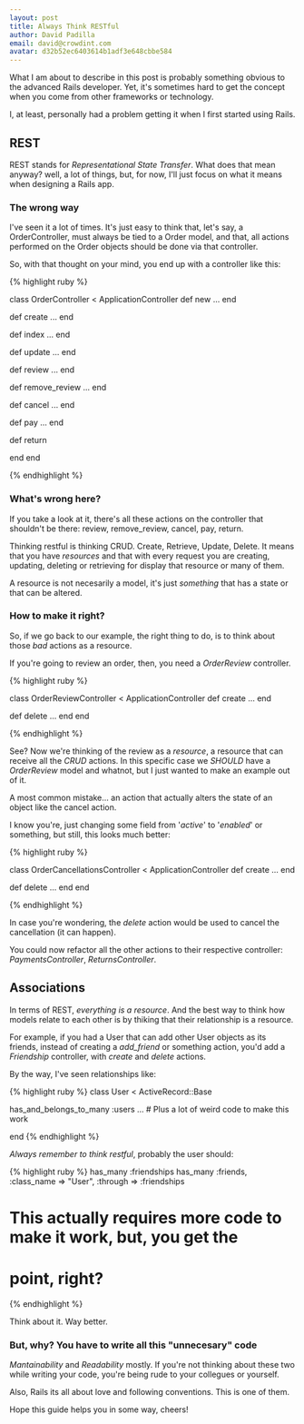 ```yaml
---
layout: post
title: Always Think RESTful
author: David Padilla
email: david@crowdint.com
avatar: d32b52ec6403614b1adf3e648cbbe584
---
```


What I am about to describe in this post is probably something obvious to the
advanced Rails developer. Yet, it's sometimes hard to get the concept
when you come from other frameworks or technology.

I, at least, personally had a problem getting it when I first started
using Rails.

## REST

REST stands for *Representational State Transfer*.
What does that mean anyway? well, a lot of things, but, for now, I'll
just focus on what it means when designing a Rails app.

### The wrong way

I've seen it a lot of times. It's just easy to think that, let's say, a
OrderController, must always be tied to a Order model, and that,
all actions performed on the Order objects should be done via that controller.

So, with that thought on your mind, you end up with a controller like this:

{% highlight ruby %}

class OrderController < ApplicationController
  def new
    ...
  end

  def create
    ...
  end

  def index
    ...
  end

  def update
    ...
  end

  def review
    ...
  end

  def remove_review
    ...
  end

  def cancel
    ...
  end

  def pay
    ...
  end

  def return

  end
end

{% endhighlight %}

### What's wrong here?

If you take a look at it, there's all these actions on the controller
that shouldn't be there: review, remove_review, cancel, pay, return.

Thinking restful is thinking CRUD. Create, Retrieve, Update, Delete. It
means that you have *resources* and that with every request you are
creating, updating, deleting or retrieving for display that resource or
many of them.

A resource is not necesarily a model, it's just *something* that has a
state or that can be altered.

### How to make it right?

So, if we go back to our example, the right thing to do, is to think
about those *bad* actions as a resource.

If you're going to review an order, then, you need a *OrderReview*
controller.


{% highlight ruby %}

class OrderReviewController < ApplicationController
  def create
    ...
  end

  def delete
    ...
  end
end

{% endhighlight %}

See? Now we're thinking of the review as a *resource*, a resource that
can receive all the *CRUD* actions. In this specific case we *SHOULD* have
a *OrderReview* model and whatnot, but I just wanted to make an example
out of it.

A most common mistake... an action that actually alters the state of an
object like the cancel action.

I know you're, just changing some field from '*active*' to '*enabled*' or
something, but still, this looks much better:

{% highlight ruby %}

class OrderCancellationsController < ApplicationController
  def create
    ...
  end

  def delete
    ...
  end
end

{% endhighlight %}

In case you're wondering, the *delete* action would be used to cancel the
cancellation (it can happen).

You could now refactor all the other actions to their respective
controller: *PaymentsController*, *ReturnsController*.

## Associations

In terms of REST, *everything is a resource*. And the best way to think
how models relate to each other is by thiking that their relationship is
a resource.

For example, if you had a User that can add other User objects as its
friends, instead of creating a *add_friend* or something action, you'd add
a *Friendship* controller, with *create* and *delete* actions.

By the way, I've seen relationships like:

{% highlight ruby %}
class User < ActiveRecord::Base

  has_and_belongs_to_many :users ... # Plus a lot of weird code to make this work

end
{% endhighlight %}

*Always remember to think restful*, probably the user should:

{% highlight ruby %}
has_many :friendships
has_many :friends, :class_name => "User", :through => :friendships

# This actually requires more code to make it work, but, you get the
# point, right?
{% endhighlight %}

Think about it. Way better.

### But, why? You have to write all this "unnecesary" code

*Mantainability* and *Readability* mostly. If you're not thinking about
these two while writing your code, you're being rude to your collegues
or yourself.

Also, Rails its all about love and following conventions. This is one of
them.

Hope this guide helps you in some way, cheers!
